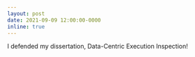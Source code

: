 ```yaml
---
layout: post
date: 2021-09-09 12:00:00-0000
inline: true
---
```


I defended my dissertation, Data-Centric Execution Inspection!
